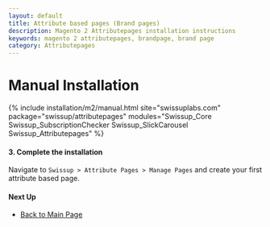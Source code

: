 ```yaml
---
layout: default
title: Attribute based pages (Brand pages)
description: Magento 2 Attributepages installation instructions
keywords: magento 2 attributepages, brandpage, brand page
category: Attributepages
---
```


# Manual Installation

{% include installation/m2/manual.html site="swissuplabs.com" package="swissup/attributepages" modules="Swissup_Core Swissup_SubscriptionChecker Swissup_SlickCarousel Swissup_Attributepages" %}

#### 3. Complete the installation

Navigate to `Swissup > Attribute Pages > Manage Pages`
and create your first attribute based page.

#### Next Up

- [Back to Main Page](../)


